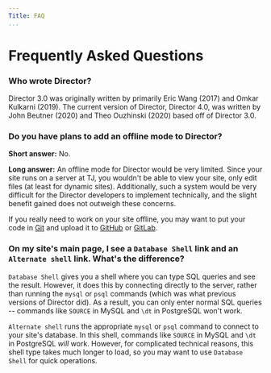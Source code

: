 ```yaml
---
Title: FAQ
...
```


# Frequently Asked Questions

### Who wrote Director?

Director 3.0 was originally written by primarily Eric Wang (2017) and Omkar Kulkarni (2019). The current version of Director, Director 4.0, was written by John Beutner (2020) and Theo Ouzhinski (2020) based off of Director 3.0.

### Do you have plans to add an offline mode to Director?

**Short answer:** No.

**Long answer:** An offline mode for Director would be very limited. Since your site runs on a server at TJ, you wouldn't be able to view your site, only edit files (at least for dynamic sites). Additionally, such a system would be very difficult for the Director developers to implement technically, and the slight benefit gained does not outweigh these concerns.

If you really need to work on your site offline, you may want to put your code in [Git](https://git-scm.com) and upload it to [GitHub](https://github.com) or [GitLab](https://gitlab.com).

### On my site's main page, I see a `Database Shell` link and an `Alternate shell` link. What's the difference?

`Database Shell` gives you a shell where you can type SQL queries and see the result. However, it does this by connecting directly to the server, rather than running the `mysql` or `psql` commands (which was what previous versions of Director did). As a result, you can only enter normal SQL queries -- commands like `SOURCE` in MySQL and `\dt` in PostgreSQL won't work.

`Alternate shell` runs the appropriate `mysql` or `psql` command to connect to your site's database. In this shell, commands like `SOURCE` in MySQL and `\dt` in PostgreSQL *will* work. However, for complicated technical reasons, this shell type takes much longer to load, so you may want to use `Database Shell` for quick operations.
